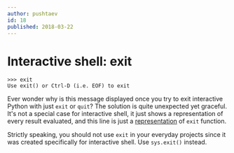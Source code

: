 ```yaml
---
author: pushtaev
id: 18
published: 2018-03-22
---
```


# Interactive shell: exit

```python-interactive {python-interactive-no-check}
>>> exit
Use exit() or Ctrl-D (i.e. EOF) to exit
```

Ever wonder why is this message displayed once you try to exit
interactive Python with just `exit` or `quit`?
The solution is quite unexpected yet graceful.
It's not a special case for interactive shell,
it just shows a representation of every result evaluated,
and this line is just
a [representation](https://github.com/python/cpython/blob/master/Lib/_sitebuiltins.py#L17)
of `exit` function.

Strictly speaking, you should not use `exit` in your everyday projects
since it was created specifically for interactive shell.
Use `sys.exit()` instead.
